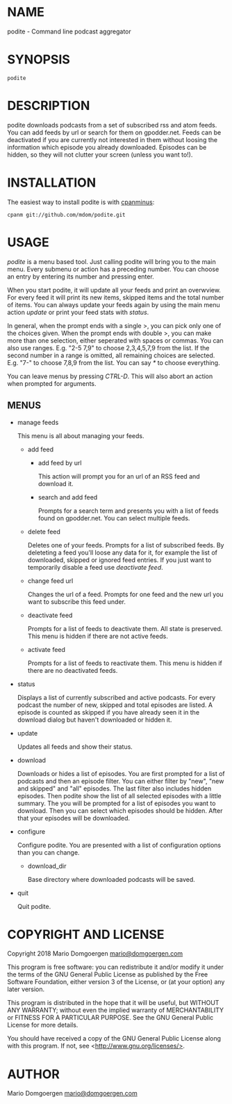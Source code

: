 # NAME

podite - Command line podcast aggregator

# SYNOPSIS

    podite

# DESCRIPTION

podite downloads podcasts from a set of subscribed rss and atom feeds. You
can add feeds by url or search for them on gpodder.net. Feeds can be
deactivated if you are currently not interested in them without loosing
the information which episode you already downloaded. Episodes can be
hidden, so they will not clutter your screen (unless you want to!).

# INSTALLATION

The easiest way to install podite is with
[cpanminus](https://github.com/miyagawa/cpanminus):

    cpanm git://github.com/mdom/podite.git

# USAGE

_podite_ is a menu based tool. Just calling podite will bring you to the main
menu. Every submenu or action has a preceding number. You can choose an entry
by entering its number and pressing enter.

When you start podite, it will update all your feeds and print an
overwview. For every feed it will print its new items, skipped items and
the total number of items. You can always update your feeds again by using
the main menu action _update_ or print your feed stats with _status_.

In general, when the prompt ends with a single >, you can pick
only one of the choices given. When the prompt ends with double >,
you can make more than one selection, either seperated with spaces or
commas. You can also use ranges. E.g. "2-5 7,9" to choose 2,3,4,5,7,9
from the list. If the second number in a range is omitted, all remaining
choices are selected. E.g. "7-" to choose 7,8,9 from the list. You can
say _\*_ to choose everything.

You can leave menus by pressing _CTRL-D_. This will also abort an action
when prompted for arguments.

## MENUS

- manage feeds

    This menu is all about managing your feeds.

    - add feed
        - add feed by url

            This action will prompt you for an url of an RSS feed and download it.

        - search and add feed

            Prompts for a search term and presents you with a list of feeds found
            on gpodder.net. You can select multiple feeds.
    - delete feed

        Deletes one of your feeds. Prompts for a list of subscribed feeds. By
        deleteting a feed you'll loose any data for it, for example the list
        of downloaded, skipped or ignored feed entries. If you just want to
        temporarily disable a feed use _deactivate feed_.

    - change feed url

        Changes the url of a feed. Prompts for one feed and the new url you want to
        subscribe this feed under.

    - deactivate feed

        Prompts for a list of feeds to deactivate them. All state is preserved. This
        menu is hidden if there are not active feeds.

    - activate feed

        Prompts for a list of feeds to reactivate them. This menu is hidden if there
        are no deactivated feeds.

- status

    Displays a list of currently subscribed and active podcasts. For every
    podcast the number of new, skipped and total episodes are listed. A
    episode is counted as skipped if you have already seen it in the download
    dialog but haven't downloaded or hidden it.

- update

    Updates all feeds and show their status.

- download

    Downloads or hides a list of episodes. You are first prompted for a list
    of podcasts and then an episode filter. You can either filter by "new",
    "new and skipped" and "all" episodes. The last filter also includes
    hidden episodes. Then podite show the list of all selected episodes with a
    little summary. The you will be prompted for a list of episodes you want
    to download. Then you can select which episodes should be hidden. After
    that your episodes will be downloaded.

- configure

    Configure podite. You are presented with a list of configuration options than
    you can change.

    - download\_dir

        Base directory where downloaded podcasts will be saved.

- quit

    Quit podite.

# COPYRIGHT AND LICENSE

Copyright 2018 Mario Domgoergen <mario@domgoergen.com>

This program is free software: you can redistribute it and/or modify
it under the terms of the GNU General Public License as published by
the Free Software Foundation, either version 3 of the License, or
(at your option) any later version.

This program is distributed in the hope that it will be useful,
but WITHOUT ANY WARRANTY; without even the implied warranty of
MERCHANTABILITY or FITNESS FOR A PARTICULAR PURPOSE.  See the
GNU General Public License for more details.

You should have received a copy of the GNU General Public License
along with this program.  If not, see &lt;http://www.gnu.org/licenses/>.

# AUTHOR

Mario Domgoergen <mario@domgoergen.com>
